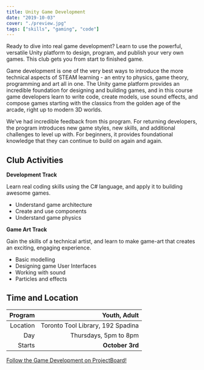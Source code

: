 ```yaml
---
title: Unity Game Development
date: "2019-10-03"
cover: "./preview.jpg"
tags: ["skills", "gaming", "code"]
---
```


Ready to dive into real game development? Learn to use the powerful, versatile Unity platform to design, program, and publish your very own games. This club gets you from start to finished game.

Game development is one of the very best ways to introduce the more technical aspects of STEAM learning - an entry to physics, game theory, programming and art all in one. The Unity game platform provides an incredible foundation for designing and building games, and in this course game developers learn to write code, create models, use sound effects, and compose games starting with the classics from the golden age of the arcade, right up to modern 3D worlds.

We’ve had incredible feedback from this program. For returning developers, the program introduces new game styles, new skills, and additional challenges to level up with. For beginners, it provides foundational knowledge that they can continue to build on again and again.

## Club Activities

**Development Track**

Learn real coding skills using the C# language, and apply it to building awesome games.

- Understand game architecture
- Create and use components
- Understand game physics

**Game Art Track**

Gain the skills of a technical artist, and learn to make game-art that creates an exciting, engaging experience.

- Basic modelling
- Designing game User Interfaces
- Working with sound
- Particles and effects

## Time and Location

|  Program |                      Youth, Adult |
| -------: | --------------------------------: |
| Location | Toronto Tool Library, 192 Spadina |
|      Day |             Thursdays, 5pm to 8pm |
|   Starts |                   **October 3rd** |

[Follow the Game Development on ProjectBoard!](https://projectboard.engineering.com/project/unity-game-development)
